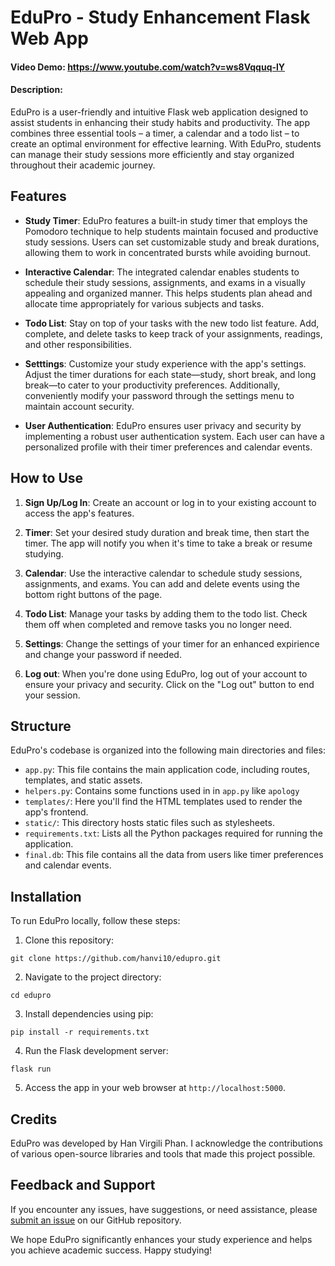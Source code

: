 # EduPro - Study Enhancement Flask Web App

#### Video Demo: https://www.youtube.com/watch?v=ws8Vqquq-lY

#### Description:

EduPro is a user-friendly and intuitive Flask web application designed to assist students in enhancing their study habits and productivity. The app combines three essential tools – a timer, a calendar and a todo list – to create an optimal environment for effective learning. With EduPro, students can manage their study sessions more efficiently and stay organized throughout their academic journey.

## Features

- **Study Timer**: EduPro features a built-in study timer that employs the Pomodoro technique to help students maintain focused and productive study sessions. Users can set customizable study and break durations, allowing them to work in concentrated bursts while avoiding burnout.

- **Interactive Calendar**: The integrated calendar enables students to schedule their study sessions, assignments, and exams in a visually appealing and organized manner. This helps students plan ahead and allocate time appropriately for various subjects and tasks.

- **Todo List**: Stay on top of your tasks with the new todo list feature. Add, complete, and delete tasks to keep track of your assignments, readings, and other responsibilities.

- **Setttings**: Customize your study experience with the app's settings. Adjust the timer durations for each state—study, short break, and long break—to cater to your productivity preferences. Additionally, conveniently modify your password through the settings menu to maintain account security.

- **User Authentication**: EduPro ensures user privacy and security by implementing a robust user authentication system. Each user can have a personalized profile with their timer preferences and calendar events.

## How to Use

1. **Sign Up/Log In**: Create an account or log in to your existing account to access the app's features.

2. **Timer**: Set your desired study duration and break time, then start the timer. The app will notify you when it's time to take a break or resume studying.

3. **Calendar**: Use the interactive calendar to schedule study sessions, assignments, and exams. You can add and delete events using the bottom right buttons of the page.

4. **Todo List**: Manage your tasks by adding them to the todo list. Check them off when completed and remove tasks you no longer need.

5. **Settings**: Change the settings of your timer for an enhanced expirience and change your password if needed.

6. **Log out**: When you're done using EduPro, log out of your account to ensure your privacy and security. Click on the "Log out" button to end your session.

## Structure

EduPro's codebase is organized into the following main directories and files:

- `app.py`: This file contains the main application code, including routes, templates, and static assets.
- `helpers.py`: Contains some functions used in in `app.py` like `apology`
- `templates/`: Here you'll find the HTML templates used to render the app's frontend.
- `static/`: This directory hosts static files such as stylesheets.
- `requirements.txt`: Lists all the Python packages required for running the application.
- `final.db`: This file contains all the data from users like timer preferences and calendar events.

## Installation

To run EduPro locally, follow these steps:

1. Clone this repository:

```
git clone https://github.com/hanvi10/edupro.git
```

2. Navigate to the project directory:

```
cd edupro
```

3. Install dependencies using pip:

```
pip install -r requirements.txt
```

4. Run the Flask development server:

```
flask run
```

5. Access the app in your web browser at `http://localhost:5000`.

## Credits

EduPro was developed by Han Virgili Phan. I acknowledge the contributions of various open-source libraries and tools that made this project possible.

## Feedback and Support

If you encounter any issues, have suggestions, or need assistance, please [submit an issue](https://github.com/hanvi10/edupro/issues) on our GitHub repository.

We hope EduPro significantly enhances your study experience and helps you achieve academic success. Happy studying!
